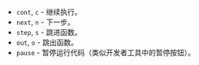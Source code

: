 
* `cont`, `c` - 继续执行。
* `next`, `n` - 下一步。
* `step`, `s` - 跳进函数。
* `out`, `o` - 跳出函数。
* `pause` - 暂停运行代码（类似开发者工具中的暂停按钮）。

